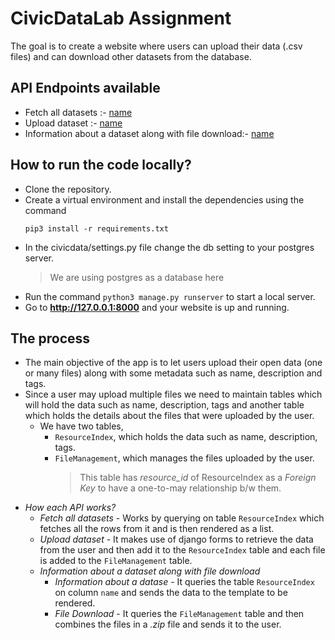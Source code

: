 # CivicDataLab Assignment
The goal is to create a website where users can upload their data (.csv files) and can download other datasets from the database.

## API Endpoints available
- Fetch all datasets :- [name](url)
- Upload dataset :- [name](url)
- Information about a dataset along with file download:- [name](url)

## How to run the code locally?
- Clone the repository.
- Create a virtual environment and install the dependencies using the command
  ```
  pip3 install -r requirements.txt
  ```
- In the civicdata/settings.py file change the db setting to your postgres server.
  > We are using postgres as a database here
- Run the command `python3 manage.py runserver` to start a local server.
- Go to **http://127.0.0.1:8000** and your website is up and running.

## The process 
- The main objective of the app is to let users upload their open data (one or many files) along with some metadata such as name, description and tags.
- Since a user may upload multiple files we need to maintain tables which will hold the data such as name, description, tags and another table which holds the details about the files that were uploaded by the user.
  - We have two tables, 
    - `ResourceIndex`, which holds the data such as name, description, tags.
    - `FileManagement`, which manages the files uploaded by the user. 
      > This table has *resource_id* of ResourceIndex as a _Foreign Key_ to have a one-to-may relationship b/w them. 
- *How each API works?*
  - _Fetch all datasets_ - Works by querying on table `ResourceIndex` which fetches all the rows from it and is then rendered as a list.
  - _Upload dataset_ - It makes use of django forms to retrieve the data from the user and then add it to the `ResourceIndex` table and each file is added to the `FileManagement` table.
  - _Information about a dataset along with file download_ 
    - _Information about a datase_ - It queries the table `ResourceIndex` on column `name` and sends the data to the template to be rendered.
    - _File Download_ - It queries the `FileManagement` table and then combines the files in a *.zip* file and sends it to the user.
